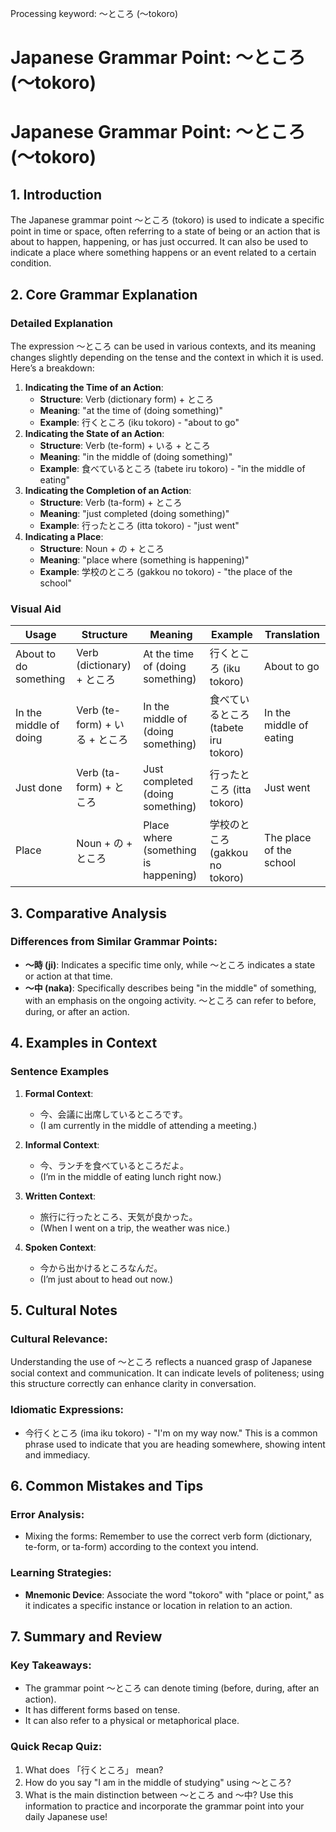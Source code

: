 Processing keyword: ～ところ (〜tokoro)
# Japanese Grammar Point: ～ところ (〜tokoro)
# Japanese Grammar Point: ～ところ (〜tokoro)
## 1. Introduction
The Japanese grammar point ～ところ (tokoro) is used to indicate a specific point in time or space, often referring to a state of being or an action that is about to happen, happening, or has just occurred. It can also be used to indicate a place where something happens or an event related to a certain condition.
## 2. Core Grammar Explanation
### Detailed Explanation
The expression ～ところ can be used in various contexts, and its meaning changes slightly depending on the tense and the context in which it is used. Here’s a breakdown:
1. **Indicating the Time of an Action**:
   - **Structure**: Verb (dictionary form) + ところ
   - **Meaning**: "at the time of (doing something)"
   - **Example**: 行くところ (iku tokoro) - "about to go"
2. **Indicating the State of an Action**:
   - **Structure**: Verb (te-form) + いる + ところ
   - **Meaning**: "in the middle of (doing something)"
   - **Example**: 食べているところ (tabete iru tokoro) - "in the middle of eating"
3. **Indicating the Completion of an Action**:
   - **Structure**: Verb (ta-form) + ところ
   - **Meaning**: "just completed (doing something)"
   - **Example**: 行ったところ (itta tokoro) - "just went"
4. **Indicating a Place**:
   - **Structure**: Noun + の + ところ
   - **Meaning**: "place where (something is happening)"
   - **Example**: 学校のところ (gakkou no tokoro) - "the place of the school"
### Visual Aid
| Usage                       | Structure               | Meaning                            | Example                      | Translation               |
|----------------------------|-------------------------|------------------------------------|------------------------------|---------------------------|
| About to do something      | Verb (dictionary) + ところ | At the time of (doing something)   | 行くところ (iku tokoro)    | About to go              |
| In the middle of doing     | Verb (te-form) + いる + ところ | In the middle of (doing something) | 食べているところ (tabete iru tokoro) | In the middle of eating  |
| Just done                  | Verb (ta-form) + ところ   | Just completed (doing something)   | 行ったところ (itta tokoro) | Just went                |
| Place                      | Noun + の + ところ        | Place where (something is happening)| 学校のところ (gakkou no tokoro) | The place of the school |
## 3. Comparative Analysis
### Differences from Similar Grammar Points:
- **～時 (ji)**: Indicates a specific time only, while ～ところ indicates a state or action at that time.
- **～中 (naka)**: Specifically describes being "in the middle" of something, with an emphasis on the ongoing activity. ～ところ can refer to before, during, or after an action.
## 4. Examples in Context
### Sentence Examples
1. **Formal Context**: 
   - 今、会議に出席しているところです。
   - (I am currently in the middle of attending a meeting.)
  
2. **Informal Context**: 
   - 今、ランチを食べているところだよ。
   - (I’m in the middle of eating lunch right now.)
3. **Written Context**:
   - 旅行に行ったところ、天気が良かった。
   - (When I went on a trip, the weather was nice.)
4. **Spoken Context**:
   - 今から出かけるところなんだ。
   - (I’m just about to head out now.)
## 5. Cultural Notes
### Cultural Relevance:
Understanding the use of ～ところ reflects a nuanced grasp of Japanese social context and communication. It can indicate levels of politeness; using this structure correctly can enhance clarity in conversation.
### Idiomatic Expressions:
- 今行くところ (ima iku tokoro) - "I'm on my way now." This is a common phrase used to indicate that you are heading somewhere, showing intent and immediacy.
## 6. Common Mistakes and Tips
### Error Analysis:
- Mixing the forms: Remember to use the correct verb form (dictionary, te-form, or ta-form) according to the context you intend.
  
### Learning Strategies:
- **Mnemonic Device**: Associate the word "tokoro" with "place or point," as it indicates a specific instance or location in relation to an action.
## 7. Summary and Review
### Key Takeaways:
- The grammar point ～ところ can denote timing (before, during, after an action).
- It has different forms based on tense.
- It can also refer to a physical or metaphorical place.
### Quick Recap Quiz:
1. What does 「行くところ」 mean?
2. How do you say "I am in the middle of studying" using ～ところ?
3. What is the main distinction between ～ところ and ～中?
Use this information to practice and incorporate the grammar point into your daily Japanese use!
